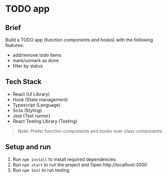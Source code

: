 # TODO app

## Brief

Build a TODO app (function components and hooks)
with the following features:

- add/remove todo items
- mark/unmark as done
- filter by status

## Tech Stack

- React (UI Library)
- Hook (State management)
- Typescript (Language)
- Scss (Styling)
- Jest (Test runner)
- React Testing Library (Testing)

> Note: Prefer function components and hooks over class components

## Setup and run
1. Run `npm install` to install required dependencies
2. Run `npm start` to run the project and Open http://localhost:3000
2. Run `npm test` to run testing

